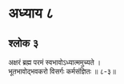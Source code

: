 # अध्याय ८

## श्लोक ३

अक्षरं ब्रह्म परमं स्वभावोऽध्यात्ममुच्यते ।<br>भूतभावोद्भवकरो विसर्गः कर्मसंज्ञितः ॥ ८-३॥<br><br>

